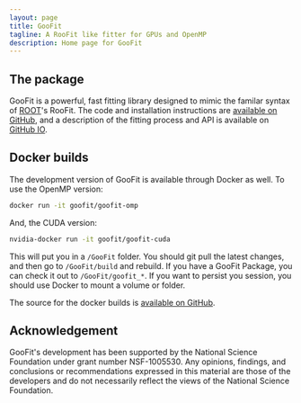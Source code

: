 ```yaml
---
layout: page
title: GooFit
tagline: A RooFit like fitter for GPUs and OpenMP
description: Home page for GooFit
---
```


## The package

GooFit is a powerful, fast fitting library designed to mimic the familar syntax of [ROOT](https://root.cern.ch)'s RooFit. The code and installation instructions are [available on GitHub](https://github.com/GooFit/GooFit), and a description of the fitting process and API is available on [GitHub IO](https://GooFit.github.io/GooFit).


## Docker builds

The development version of GooFit is available through Docker as well. To use the OpenMP version:


~~~bash
docker run -it goofit/goofit-omp
~~~

And, the CUDA version:

~~~bash
nvidia-docker run -it goofit/goofit-cuda
~~~

This will put you in a `/GooFit` folder. You should git pull the latest changes, and then go to `/GooFit/build` and rebuild. If you have a GooFit Package, you can check it out to `/GooFit/goofit_*`. If you want to persist you session, you should use Docker to mount a volume or folder.

The source for the docker builds is [available on GitHub](https://github.com/GooFit/goofit-docker).

## Acknowledgement 

GooFit's development has been supported by the National Science Foundation under grant number NSF-1005530. Any opinions, findings, and conclusions or recommendations expressed in this material are those of the developers and do not necessarily reflect the views of the National Science Foundation.
